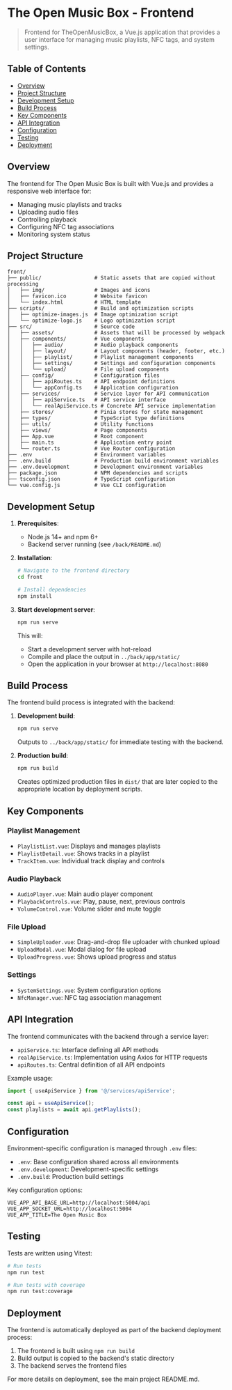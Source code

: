 # The Open Music Box - Frontend

> Frontend for TheOpenMusicBox, a Vue.js application that provides a user interface for managing music playlists, NFC tags, and system settings.

## Table of Contents
- [Overview](#overview)
- [Project Structure](#project-structure)
- [Development Setup](#development-setup)
- [Build Process](#build-process)
- [Key Components](#key-components)
- [API Integration](#api-integration)
- [Configuration](#configuration)
- [Testing](#testing)
- [Deployment](#deployment)

## Overview

The frontend for The Open Music Box is built with Vue.js and provides a responsive web interface for:
- Managing music playlists and tracks
- Uploading audio files
- Controlling playback
- Configuring NFC tag associations
- Monitoring system status

## Project Structure

```
front/
├── public/                 # Static assets that are copied without processing
│   ├── img/                # Images and icons
│   ├── favicon.ico         # Website favicon
│   └── index.html          # HTML template
├── scripts/                # Build and optimization scripts
│   ├── optimize-images.js  # Image optimization script
│   └── optimize-logo.js    # Logo optimization script
├── src/                    # Source code
│   ├── assets/             # Assets that will be processed by webpack
│   ├── components/         # Vue components
│   │   ├── audio/          # Audio playback components
│   │   ├── layout/         # Layout components (header, footer, etc.)
│   │   ├── playlist/       # Playlist management components
│   │   ├── settings/       # Settings and configuration components
│   │   └── upload/         # File upload components
│   ├── config/             # Configuration files
│   │   ├── apiRoutes.ts    # API endpoint definitions
│   │   └── appConfig.ts    # Application configuration
│   ├── services/           # Service layer for API communication
│   │   ├── apiService.ts   # API service interface
│   │   └── realApiService.ts # Concrete API service implementation
│   ├── stores/             # Pinia stores for state management
│   ├── types/              # TypeScript type definitions
│   ├── utils/              # Utility functions
│   ├── views/              # Page components
│   ├── App.vue             # Root component
│   ├── main.ts             # Application entry point
│   └── router.ts           # Vue Router configuration
├── .env                    # Environment variables
├── .env.build              # Production build environment variables
├── .env.development        # Development environment variables
├── package.json            # NPM dependencies and scripts
├── tsconfig.json           # TypeScript configuration
└── vue.config.js           # Vue CLI configuration
```

## Development Setup

1. **Prerequisites**:
   - Node.js 14+ and npm 6+
   - Backend server running (see `/back/README.md`)

2. **Installation**:
   ```bash
   # Navigate to the frontend directory
   cd front
   
   # Install dependencies
   npm install
   ```

3. **Start development server**:
   ```bash
   npm run serve
   ```
   This will:
   - Start a development server with hot-reload
   - Compile and place the output in `../back/app/static/`
   - Open the application in your browser at `http://localhost:8080`

## Build Process

The frontend build process is integrated with the backend:

1. **Development build**:
   ```bash
   npm run serve
   ```
   Outputs to `../back/app/static/` for immediate testing with the backend.

2. **Production build**:
   ```bash
   npm run build
   ```
   Creates optimized production files in `dist/` that are later copied to the appropriate location by deployment scripts.

## Key Components

### Playlist Management
- `PlaylistList.vue`: Displays and manages playlists
- `PlaylistDetail.vue`: Shows tracks in a playlist
- `TrackItem.vue`: Individual track display and controls

### Audio Playback
- `AudioPlayer.vue`: Main audio player component
- `PlaybackControls.vue`: Play, pause, next, previous controls
- `VolumeControl.vue`: Volume slider and mute toggle

### File Upload
- `SimpleUploader.vue`: Drag-and-drop file uploader with chunked upload
- `UploadModal.vue`: Modal dialog for file upload
- `UploadProgress.vue`: Shows upload progress and status

### Settings
- `SystemSettings.vue`: System configuration options
- `NfcManager.vue`: NFC tag association management

## API Integration

The frontend communicates with the backend through a service layer:

- `apiService.ts`: Interface defining all API methods
- `realApiService.ts`: Implementation using Axios for HTTP requests
- `apiRoutes.ts`: Central definition of all API endpoints

Example usage:
```typescript
import { useApiService } from '@/services/apiService';

const api = useApiService();
const playlists = await api.getPlaylists();
```

## Configuration

Environment-specific configuration is managed through `.env` files:

- `.env`: Base configuration shared across all environments
- `.env.development`: Development-specific settings
- `.env.build`: Production build settings

Key configuration options:
```
VUE_APP_API_BASE_URL=http://localhost:5004/api
VUE_APP_SOCKET_URL=http://localhost:5004
VUE_APP_TITLE=The Open Music Box
```

## Testing

Tests are written using Vitest:

```bash
# Run tests
npm run test

# Run tests with coverage
npm run test:coverage
```

## Deployment

The frontend is automatically deployed as part of the backend deployment process:

1. The frontend is built using `npm run build`
2. Build output is copied to the backend's static directory
3. The backend serves the frontend files

For more details on deployment, see the main project README.md.
